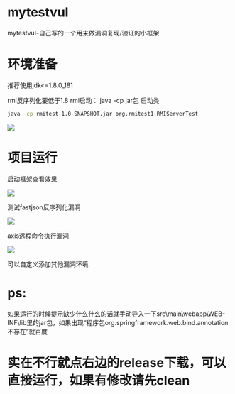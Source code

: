 # mytestvul
mytestvul-自己写的一个用来做漏洞复现/验证的小框架
# 环境准备
推荐使用jdk<=1.8.0_181

rmi反序列化要低于1.8
rmi启动：
java -cp jar包 启动类
```bash
java -cp rmitest-1.0-SNAPSHOT.jar org.rmitest1.RMIServerTest
```
![](https://s3.ax1x.com/2020/12/29/rbNLzn.png)
# 项目运行
启动框架查看效果

![](https://assets.baklib.com/t/3f5cfd6c-1cc9-46dd-b035-da429b349cd0/u/233c4a2d-9207-42d6-9b81-cfb0436aae6f/image1606977207105.png)

测试fastjson反序列化漏洞

![](https://assets.baklib.com/t/3f5cfd6c-1cc9-46dd-b035-da429b349cd0/u/233c4a2d-9207-42d6-9b81-cfb0436aae6f/image1606895403689.png)

axis远程命令执行漏洞

![](https://assets.baklib.com/t/3f5cfd6c-1cc9-46dd-b035-da429b349cd0/u/233c4a2d-9207-42d6-9b81-cfb0436aae6f/image1606977356446.png)

可以自定义添加其他漏洞环境


# ps:
如果运行的时候提示缺少什么什么的话就手动导入一下src\main\webapp\WEB-INF\lib里的jar包，如果出现“程序包org.springframework.web.bind.annotation不存在”就百度

# 实在不行就点右边的release下载，可以直接运行，如果有修改请先clean
